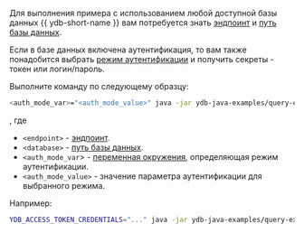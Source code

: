 Для выполнения примера с использованием любой доступной базы данных {{ ydb-short-name }} вам потребуется знать [эндпоинт](../../../../concepts/connect.md#endpoint) и [путь базы данных](../../../../concepts/connect.md#database).

Если в базе данных включена аутентификация, то вам также понадобится выбрать [режим аутентификации](../../../../security/authentication.md) и получить секреты - токен или логин/пароль.

Выполните команду по следующему образцу:

```bash
<auth_mode_var>="<auth_mode_value>" java -jar ydb-java-examples/query-example/target/ydb-query-example.jar grpcs://<endpoint>:<port>/<database>
```

, где

- `<endpoint>` - [эндпоинт](../../../../concepts/connect.md#endpoint).
- `<database>` - [путь базы данных](../../../../concepts/connect.md#database).
- `<auth_mode_var`> - [переменная окружения](../../../../reference/ydb-sdk/auth.md#env), определяющая режим аутентификации.
- `<auth_mode_value>` - значение параметра аутентификации для выбранного режима.

Например:

```bash
YDB_ACCESS_TOKEN_CREDENTIALS="..." java -jar ydb-java-examples/query-example/target/ydb-query-example.jar grpcs://ydb.example.com:2135/somepath/somelocation
```
